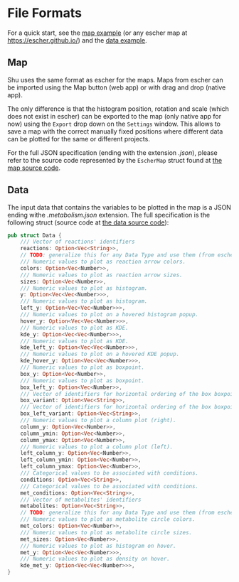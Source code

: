 # File Formats

For a quick start, see the [map example](https://github.com/biosustain/shu/blob/master/assets/ecoli_core_map.json) (or any escher map at
https://escher.github.io/) and the [data example](https://github.com/biosustain/shu/blob/master/assets/flux_kcat.metabolism.json).

## Map

Shu uses the same format as escher for the maps. Maps from escher can be imported
using the Map button (web app) or with drag and drop (native app).

The only difference is that the histogram position, rotation and scale (which
does not exist in escher) can be exported to the map (only native app for now)
using the `Export` drop down on the `Settings` window. This allows to save a
map with the correct manually fixed positions where different data can be
plotted for the same or different projects.

For the full JSON specification (ending with the extension _.json_), please refer
to the source code represented by the `EscherMap` struct found at [the map source code](https://github.com/biosustain/shu/blob/master/src/escher.rs).

## Data

The input data that contains the variables to be plotted in the map is a JSON ending withe _.metabolism.json_ extension. The full specification is the following struct (source code at [the data source code](https://github.com/biosustain/shu/blob/master/src/data.rs)):

```rust
pub struct Data {
    /// Vector of reactions' identifiers
    reactions: Option<Vec<String>>,
    // TODO: generalize this for any Data Type and use them (from escher.rs)
    /// Numeric values to plot as reaction arrow colors.
    colors: Option<Vec<Number>>,
    /// Numeric values to plot as reaction arrow sizes.
    sizes: Option<Vec<Number>>,
    /// Numeric values to plot as histogram.
    y: Option<Vec<Vec<Number>>>,
    /// Numeric values to plot as histogram.
    left_y: Option<Vec<Vec<Number>>>,
    /// Numeric values to plot on a hovered histogram popup.
    hover_y: Option<Vec<Vec<Number>>>,
    /// Numeric values to plot as KDE.
    kde_y: Option<Vec<Vec<Number>>>,
    /// Numeric values to plot as KDE.
    kde_left_y: Option<Vec<Vec<Number>>>,
    /// Numeric values to plot on a hovered KDE popup.
    kde_hover_y: Option<Vec<Vec<Number>>>,
    /// Numeric values to plot as boxpoint.
    box_y: Option<Vec<Number>>,
    /// Numeric values to plot as boxpoint.
    box_left_y: Option<Vec<Number>>,
    /// Vector of identifiers for horizontal ordering of the box boxpoints (right).
    box_variant: Option<Vec<String>>,
    /// Vector of identifiers for horizontal ordering of the box boxpoints (left).
    box_left_variant: Option<Vec<String>>,
    /// Numeric values to plot a column plot (right).
    column_y: Option<Vec<Number>>,
    column_ymin: Option<Vec<Number>>,
    column_ymax: Option<Vec<Number>>,
    /// Numeric values to plot a column plot (left).
    left_column_y: Option<Vec<Number>>,
    left_column_ymin: Option<Vec<Number>>,
    left_column_ymax: Option<Vec<Number>>,
    /// Categorical values to be associated with conditions.
    conditions: Option<Vec<String>>,
    /// Categorical values to be associated with conditions.
    met_conditions: Option<Vec<String>>,
    /// Vector of metabolites' identifiers
    metabolites: Option<Vec<String>>,
    // TODO: generalize this for any Data Type and use them (from escher.rs)
    /// Numeric values to plot as metabolite circle colors.
    met_colors: Option<Vec<Number>>,
    /// Numeric values to plot as metabolite circle sizes.
    met_sizes: Option<Vec<Number>>,
    /// Numeric values to plot as histogram on hover.
    met_y: Option<Vec<Vec<Number>>>,
    /// Numeric values to plot as density on hover.
    kde_met_y: Option<Vec<Vec<Number>>>,
}
```
